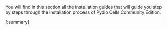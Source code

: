 You will find in this section all the installation guides that will guide you step by steps through the installation process of Pydio Cells Community Edition.


[:summary]